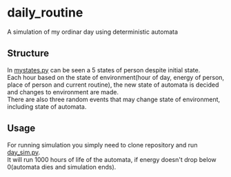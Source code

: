 # daily_routine
A simulation of my ordinar day using deterministic automata
## Structure
In [mystates.py](mystates.py) can be seen a 5 states of person despite initial state.  
Each hour based on the state of environment(hour of day, energy of person, place of person and current routine), the new state of automata is decided and changes to environment are made.  
There are also three random events that may change state of environment, including state of automata.  
## Usage 
For running simulation you simply need to clone repository and run [day_sim.py](day_sim.py).  
It will run 1000 hours of life of the automata, if energy doesn't drop below 0(automata dies and simulation ends).

